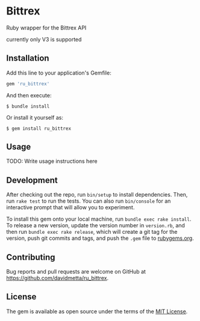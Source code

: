 # Bittrex

Ruby wrapper for the Bittrex API

currently only V3 is supported

## Installation

Add this line to your application's Gemfile:

```ruby
gem 'ru_bittrex'
```

And then execute:

    $ bundle install

Or install it yourself as:

    $ gem install ru_bittrex

## Usage

TODO: Write usage instructions here

## Development

After checking out the repo, run `bin/setup` to install dependencies. Then, run `rake test` to run the tests. You can also run `bin/console` for an interactive prompt that will allow you to experiment.

To install this gem onto your local machine, run `bundle exec rake install`. To release a new version, update the version number in `version.rb`, and then run `bundle exec rake release`, which will create a git tag for the version, push git commits and tags, and push the `.gem` file to [rubygems.org](https://rubygems.org).

## Contributing

Bug reports and pull requests are welcome on GitHub at https://github.com/davidmetta/ru_bittrex.

## License

The gem is available as open source under the terms of the [MIT License](https://opensource.org/licenses/MIT).
